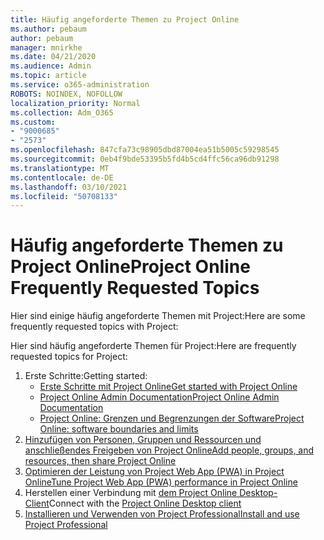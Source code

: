 ```yaml
---
title: Häufig angeforderte Themen zu Project Online
ms.author: pebaum
author: pebaum
manager: mnirkhe
ms.date: 04/21/2020
ms.audience: Admin
ms.topic: article
ms.service: o365-administration
ROBOTS: NOINDEX, NOFOLLOW
localization_priority: Normal
ms.collection: Adm_O365
ms.custom:
- "9000685"
- "2573"
ms.openlocfilehash: 847cfa73c98905dbd87004ea51b5005c59298545
ms.sourcegitcommit: 0eb4f9bde53395b5fd4b5cd4ffc56ca96db91298
ms.translationtype: MT
ms.contentlocale: de-DE
ms.lasthandoff: 03/10/2021
ms.locfileid: "50708133"
---
```

# <a name="project-online-frequently-requested-topics"></a><span data-ttu-id="75d2f-102">Häufig angeforderte Themen zu Project Online</span><span class="sxs-lookup"><span data-stu-id="75d2f-102">Project Online Frequently Requested Topics</span></span>

<span data-ttu-id="75d2f-103">Hier sind einige häufig angeforderte Themen mit Project:</span><span class="sxs-lookup"><span data-stu-id="75d2f-103">Here are some frequently requested topics with Project:</span></span>

<span data-ttu-id="75d2f-104">Hier sind häufig angeforderte Themen für Project:</span><span class="sxs-lookup"><span data-stu-id="75d2f-104">Here are frequently requested topics for Project:</span></span>
1.  <span data-ttu-id="75d2f-105">Erste Schritte:</span><span class="sxs-lookup"><span data-stu-id="75d2f-105">Getting started:</span></span> 
    -   [<span data-ttu-id="75d2f-106">Erste Schritte mit Project Online</span><span class="sxs-lookup"><span data-stu-id="75d2f-106">Get started with Project Online</span></span>](https://docs.microsoft.com/projectonline/get-started-with-project-online) 
    -   [<span data-ttu-id="75d2f-107">Project Online Admin Documentation</span><span class="sxs-lookup"><span data-stu-id="75d2f-107">Project Online Admin Documentation</span></span>](https://docs.microsoft.com/projectonline/project-online) 
    -   [<span data-ttu-id="75d2f-108">Project Online: Grenzen und Begrenzungen der Software</span><span class="sxs-lookup"><span data-stu-id="75d2f-108">Project Online: software boundaries and limits</span></span>](https://docs.microsoft.com/ProjectOnline/project-online-software-boundaries-and-limits) 
2.  [<span data-ttu-id="75d2f-109">Hinzufügen von Personen, Gruppen und Ressourcen und anschließendes Freigeben von Project Online</span><span class="sxs-lookup"><span data-stu-id="75d2f-109">Add people, groups, and resources, then share Project Online</span></span>](https://docs.microsoft.com/projectonline/step-2-add-people-to-project-online) 
3.  [<span data-ttu-id="75d2f-110">Optimieren der Leistung von Project Web App (PWA) in Project Online</span><span class="sxs-lookup"><span data-stu-id="75d2f-110">Tune Project Web App (PWA) performance in Project Online</span></span>](https://docs.microsoft.com/projectonline/tune-project-online-performance)
4.  <span data-ttu-id="75d2f-111">Herstellen einer Verbindung mit [dem Project Online Desktop-Client](https://docs.microsoft.com/projectonline/connect-to-project-online-with-the-project-online-desktop-client)</span><span class="sxs-lookup"><span data-stu-id="75d2f-111">Connect with the [Project Online Desktop client](https://docs.microsoft.com/projectonline/connect-to-project-online-with-the-project-online-desktop-client)</span></span> 
5.  [<span data-ttu-id="75d2f-112">Installieren und Verwenden von Project Professional</span><span class="sxs-lookup"><span data-stu-id="75d2f-112">Install and use Project Professional</span></span>](https://support.office.com/article/install-project-7059249b-d9fe-4d61-ab96-5c5bf435f281) 
